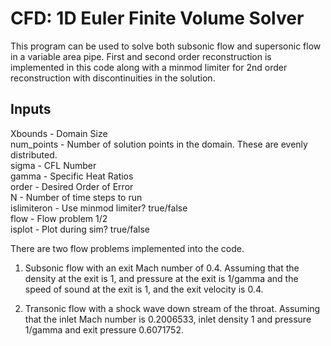 # CFD: 1D Euler Finite Volume Solver

This program can be used to solve both subsonic flow and supersonic flow in a variable area pipe. First and second order reconstruction is implemented in this code along with a minmod limiter for 2nd order reconstruction with discontinuities in the solution. 

## Inputs 

Xbounds - Domain Size  
num_points - Number of solution points in the domain. These are evenly distributed.   
sigma - CFL Number  
gamma - Specific Heat Ratios  
order - Desired Order of Error  
N - Number of time steps to run  
islimiteron - Use minmod limiter? true/false  
flow - Flow problem 1/2  
isplot -  Plot during sim? true/false  

There are two flow problems implemented into the code. 
1) Subsonic flow with an exit Mach number of 0.4. Assuming that the
density at the exit is 1, and pressure at the exit is 1/gamma and the speed of sound at the
exit is 1, and the exit velocity is 0.4.

2) Transonic flow with a shock wave down stream of the throat. Assuming that the inlet
Mach number is 0.2006533, inlet density 1 and pressure 1/gamma and exit pressure
0.6071752.
